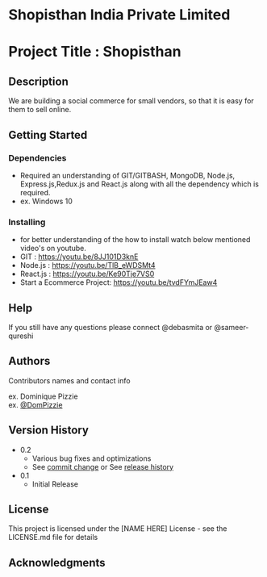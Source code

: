 # Shopisthan India Private Limited

# Project Title : Shopisthan

## Description

We are building a social commerce for small vendors, so that it is easy for them to sell online.

## Getting Started

### Dependencies

* Required an understanding of GIT/GITBASH, MongoDB, Node.js, Express.js,Redux.js and React.js along with all the dependency which is required.
* ex. Windows 10

### Installing

* for better understanding of the how to install watch below mentioned video's on youtube.
* GIT : https://youtu.be/8JJ101D3knE
* Node.js : https://youtu.be/TlB_eWDSMt4
* React.js : https://youtu.be/Ke90Tje7VS0
* Start a Ecommerce Project: https://youtu.be/tvdFYmJEaw4

## Help

If you still have any questions please connect @debasmita or @sameer-qureshi

## Authors

Contributors names and contact info

ex. Dominique Pizzie  
ex. [@DomPizzie](https://twitter.com/dompizzie)

## Version History

* 0.2
    * Various bug fixes and optimizations
    * See [commit change]() or See [release history]()
* 0.1
    * Initial Release

## License

This project is licensed under the [NAME HERE] License - see the LICENSE.md file for details

## Acknowledgments
